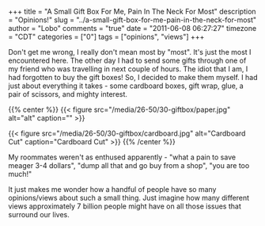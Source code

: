 +++
title = "A Small Gift Box For Me, Pain In The Neck For Most"
description = "Opinions!"
slug = "../a-small-gift-box-for-me-pain-in-the-neck-for-most"
author = "Lobo"
comments = "true"
date = "2011-06-08 06:27:27"
timezone = "CDT"
categories = ["0"]
tags = ["opinions", "views"]
+++

Don't get me wrong, I really don't mean most by "most". It's just the most I encountered here. The other day I had to send some gifts through one of my friend who was travelling in next couple of hours. The idiot that I am, I had forgotten to buy the gift boxes! So, I decided to make them myself. I had just about everything it takes - some cardboard boxes, gift wrap, glue, a pair of scissors, and mighty interest.

{{% center %}}
{{< figure src="/media/26-50/30-giftbox/paper.jpg" alt="alt" caption="" >}}

{{< figure src="/media/26-50/30-giftbox/cardboard.jpg" alt="Cardboard Cut" caption="Cardboard Cut" >}}
{{% /center %}}

My roommates weren't as enthused apparently - "what a pain to save meager 3-4 dollars", "dump all that and go buy from a shop", "you are too much!"

It just makes me wonder how a handful of people have so many opinions/views about such a small thing. Just imagine how many different views approximately 7 billion people might have on all those issues that surround our lives.

